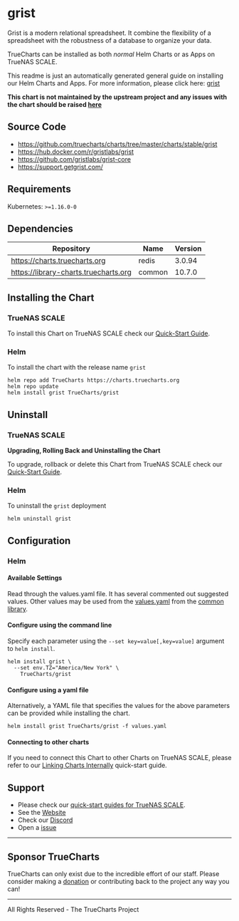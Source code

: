 # grist

Grist is a modern relational spreadsheet. It combine the flexibility of a spreadsheet with the robustness of a database to organize your data.

TrueCharts can be installed as both *normal* Helm Charts or as Apps on TrueNAS SCALE.

This readme is just an automatically generated general guide on installing our Helm Charts and Apps.
For more information, please click here: [grist](https://truecharts.org/docs/charts/stable/grist)

**This chart is not maintained by the upstream project and any issues with the chart should be raised [here](https://github.com/truecharts/charts/issues/new/choose)**

## Source Code

* <https://github.com/truecharts/charts/tree/master/charts/stable/grist>
* <https://hub.docker.com/r/gristlabs/grist>
* <https://github.com/gristlabs/grist-core>
* <https://support.getgrist.com/>

## Requirements

Kubernetes: `>=1.16.0-0`

## Dependencies

| Repository | Name | Version |
|------------|------|---------|
| https://charts.truecharts.org | redis | 3.0.94 |
| https://library-charts.truecharts.org | common | 10.7.0 |

## Installing the Chart

### TrueNAS SCALE

To install this Chart on TrueNAS SCALE check our [Quick-Start Guide](https://truecharts.org/docs/manual/SCALE%20Apps/Installing-an-App).

### Helm

To install the chart with the release name `grist`

```console
helm repo add TrueCharts https://charts.truecharts.org
helm repo update
helm install grist TrueCharts/grist
```

## Uninstall

### TrueNAS SCALE

**Upgrading, Rolling Back and Uninstalling the Chart**

To upgrade, rollback or delete this Chart from TrueNAS SCALE check our [Quick-Start Guide](https://truecharts.org/docs/manual/SCALE%20Apps/Upgrade-rollback-delete-an-App).

### Helm

To uninstall the `grist` deployment

```console
helm uninstall grist
```

## Configuration

### Helm

#### Available Settings

Read through the values.yaml file. It has several commented out suggested values.
Other values may be used from the [values.yaml](https://github.com/truecharts/library-charts/tree/main/charts/stable/common/values.yaml) from the [common library](https://github.com/k8s-at-home/library-charts/tree/main/charts/stable/common).

#### Configure using the command line

Specify each parameter using the `--set key=value[,key=value]` argument to `helm install`.

```console
helm install grist \
  --set env.TZ="America/New York" \
    TrueCharts/grist
```

#### Configure using a yaml file

Alternatively, a YAML file that specifies the values for the above parameters can be provided while installing the chart.

```console
helm install grist TrueCharts/grist -f values.yaml
```

#### Connecting to other charts

If you need to connect this Chart to other Charts on TrueNAS SCALE, please refer to our [Linking Charts Internally](https://truecharts.org/docs/manual/SCALE%20Apps/linking-apps) quick-start guide.

## Support

- Please check our [quick-start guides for TrueNAS SCALE](https://truecharts.org/docs/manual/SCALE%20Apps/Important-MUST-READ).
- See the [Website](https://truecharts.org)
- Check our [Discord](https://discord.gg/tVsPTHWTtr)
- Open a [issue](https://github.com/truecharts/apps/issues/new/choose)

---

## Sponsor TrueCharts

TrueCharts can only exist due to the incredible effort of our staff.
Please consider making a [donation](https://truecharts.org/sponsor) or contributing back to the project any way you can!

---

All Rights Reserved - The TrueCharts Project
